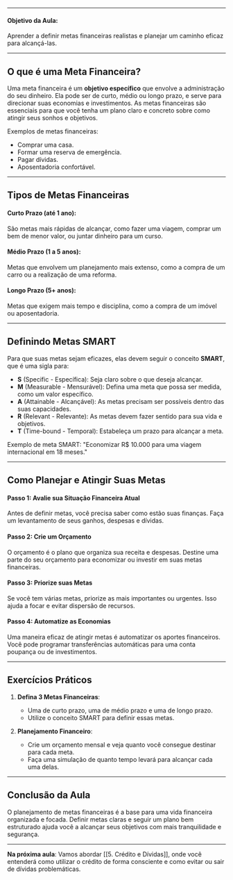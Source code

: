 - - -
#### **Objetivo da Aula:**

Aprender a definir metas financeiras realistas e planejar um caminho eficaz para alcançá-las.

---
## O que é uma Meta Financeira?

Uma meta financeira é um **objetivo específico** que envolve a administração do seu dinheiro. Ela pode ser de curto, médio ou longo prazo, e serve para direcionar suas economias e investimentos. As metas financeiras são essenciais para que você tenha um plano claro e concreto sobre como atingir seus sonhos e objetivos.

Exemplos de metas financeiras:

- Comprar uma casa.
- Formar uma reserva de emergência.
- Pagar dívidas.
- Aposentadoria confortável.

---
## Tipos de Metas Financeiras

#### **Curto Prazo (até 1 ano)**:

São metas mais rápidas de alcançar, como fazer uma viagem, comprar um bem de menor valor, ou juntar dinheiro para um curso.

#### **Médio Prazo (1 a 5 anos)**:

Metas que envolvem um planejamento mais extenso, como a compra de um carro ou a realização de uma reforma.

#### **Longo Prazo (5+ anos)**:

Metas que exigem mais tempo e disciplina, como a compra de um imóvel ou aposentadoria.

---
## Definindo Metas SMART

Para que suas metas sejam eficazes, elas devem seguir o conceito **SMART**, que é uma sigla para:

- **S** (Specific - Específica): Seja claro sobre o que deseja alcançar.
- **M** (Measurable - Mensurável): Defina uma meta que possa ser medida, como um valor específico.
- **A** (Attainable - Alcançável): As metas precisam ser possíveis dentro das suas capacidades.
- **R** (Relevant - Relevante): As metas devem fazer sentido para sua vida e objetivos.
- **T** (Time-bound - Temporal): Estabeleça um prazo para alcançar a meta.

Exemplo de meta SMART: "Economizar R$ 10.000 para uma viagem internacional em 18 meses."

---
## Como Planejar e Atingir Suas Metas

#### **Passo 1: Avalie sua Situação Financeira Atual**

Antes de definir metas, você precisa saber como estão suas finanças. Faça um levantamento de seus ganhos, despesas e dívidas.

#### **Passo 2: Crie um Orçamento**

O orçamento é o plano que organiza sua receita e despesas. Destine uma parte do seu orçamento para economizar ou investir em suas metas financeiras.

#### **Passo 3: Priorize suas Metas**

Se você tem várias metas, priorize as mais importantes ou urgentes. Isso ajuda a focar e evitar dispersão de recursos.

#### **Passo 4: Automatize as Economias**

Uma maneira eficaz de atingir metas é automatizar os aportes financeiros. Você pode programar transferências automáticas para uma conta poupança ou de investimentos.

---
## Exercícios Práticos

1. **Defina 3 Metas Financeiras**:
    
    - Uma de curto prazo, uma de médio prazo e uma de longo prazo.
    - Utilize o conceito SMART para definir essas metas.
2. **Planejamento Financeiro**:
    
    - Crie um orçamento mensal e veja quanto você consegue destinar para cada meta.
    - Faça uma simulação de quanto tempo levará para alcançar cada uma delas.

---
## Conclusão da Aula

O planejamento de metas financeiras é a base para uma vida financeira organizada e focada. Definir metas claras e seguir um plano bem estruturado ajuda você a alcançar seus objetivos com mais tranquilidade e segurança.

- - -

**Na próxima aula**: Vamos abordar [[5. Crédito e Dívidas]], onde você entenderá como utilizar o crédito de forma consciente e como evitar ou sair de dívidas problemáticas.